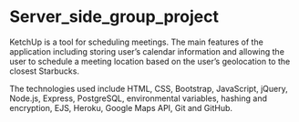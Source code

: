 # Server_side_group_project

KetchUp is a tool for scheduling meetings. The main features of the application including storing user’s calendar 
information and allowing the user to schedule a meeting location based on the user’s geolocation to the closest Starbucks.

The technologies used include HTML, CSS, Bootstrap, JavaScript, jQuery, Node.js, Express, PostgreSQL, environmental 
variables, hashing and encryption, EJS, Heroku, Google Maps API, Git and GitHub. 
